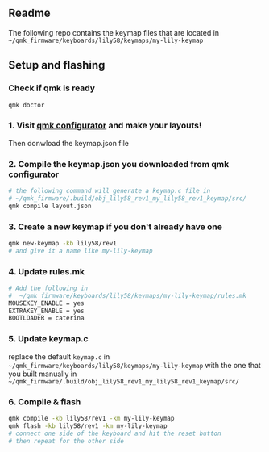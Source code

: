 ## Readme
The following repo contains the keymap files that are located in
`~/qmk_firmware/keyboards/lily58/keymaps/my-lily-keymap`

## Setup and flashing

### Check if qmk is ready
``` bash
qmk doctor
```

### 1. Visit [qmk configurator](https://config.qmk.fm/#/sofle/) and make your layouts!
Then donwload the keymap.json file

### 2. Compile the keymap.json you downloaded from qmk configurator
``` bash
# the following command will generate a keymap.c file in 
# ~/qmk_firmware/.build/obj_lily58_rev1_my_lily58_rev1_keymap/src/
qmk compile layout.json
```

### 3. Create a new keymap if you don't already have one
``` bash
qmk new-keymap -kb lily58/rev1
# and give it a name like my-lily-keymap
```

### 4. Update rules.mk
``` bash
# Add the following in
#  ~/qmk_firmware/keyboards/lily58/keymaps/my-lily-keymap/rules.mk
MOUSEKEY_ENABLE = yes
EXTRAKEY_ENABLE = yes
BOOTLOADER = caterina
```

### 5. Update keymap.c
replace the default `keymap.c` in `~/qmk_firmware/keyboards/lily58/keymaps/my-lily-keymap` with the one that you built manually in `~/qmk_firmware/.build/obj_lily58_rev1_my_lily58_rev1_keymap/src/`

### 6. Compile & flash
``` bash
qmk compile -kb lily58/rev1 -km my-lily-keymap   
qmk flash -kb lily58/rev1 -km my-lily-keymap   
# connect one side of the keyboard and hit the reset button
# then repeat for the other side
```

